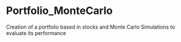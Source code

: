 # Portfolio_MonteCarlo
Creation of a  portfolio based in stocks and Monte Carlo Simulations to evaluate its performance
